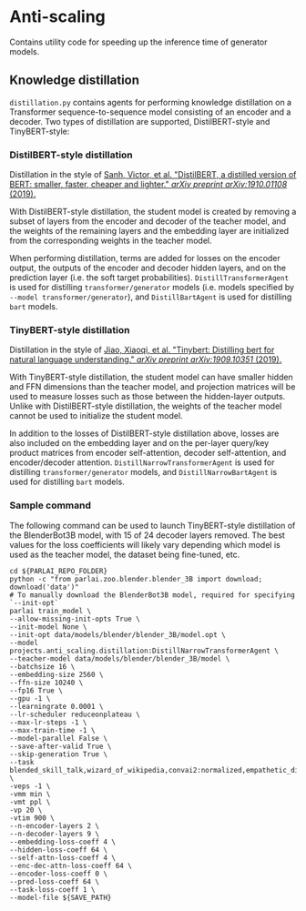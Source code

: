 # Anti-scaling

Contains utility code for speeding up the inference time of generator models.

## Knowledge distillation

`distillation.py` contains agents for performing knowledge distillation on a Transformer sequence-to-sequence model consisting of an encoder and a decoder. Two types of distillation are supported, DistilBERT-style and TinyBERT-style:

### DistilBERT-style distillation

Distillation in the style of [Sanh, Victor, et al. "DistilBERT, a distilled version of BERT: smaller, faster, cheaper and lighter." *arXiv preprint arXiv:1910.01108* (2019).](https://arxiv.org/abs/1910.01108)

With DistilBERT-style distillation, the student model is created by removing a subset of layers from the encoder and decoder of the teacher model, and the weights of the remaining layers and the embedding layer are initialized from the corresponding weights in the teacher model.

When performing distillation, terms are added for losses on the encoder output, the outputs of the encoder and decoder hidden layers, and on the prediction layer (i.e. the soft target probabilities). `DistillTransformerAgent` is used for distilling `transformer/generator` models (i.e. models specified by `--model transformer/generator`), and `DistillBartAgent` is used for distilling `bart` models.

### TinyBERT-style distillation

Distillation in the style of [Jiao, Xiaoqi, et al. "Tinybert: Distilling bert for natural language understanding." *arXiv preprint arXiv:1909.10351* (2019).](https://arxiv.org/abs/1909.10351)

With TinyBERT-style distillation, the student model can have smaller hidden and FFN dimensions than the teacher model, and projection matrices will be used to measure losses such as those between the hidden-layer outputs. Unlike with DistilBERT-style distillation, the weights of the teacher model cannot be used to initialize the student model. 

In addition to the losses of DistilBERT-style distillation above, losses are also included on the embedding layer and on the per-layer query/key product matrices from encoder self-attention, decoder self-attention, and encoder/decoder attention. `DistillNarrowTransformerAgent` is used for distilling `transformer/generator` models, and `DistillNarrowBartAgent` is used for distilling `bart` models.

### Sample command

The following command can be used to launch TinyBERT-style distillation of the BlenderBot3B model, with 15 of 24 decoder layers removed. The best values for the loss coefficients will likely vary depending which model is used as the teacher model, the dataset being fine-tuned, etc.

```
cd ${PARLAI_REPO_FOLDER}
python -c "from parlai.zoo.blender.blender_3B import download; download('data')"
# To manually download the BlenderBot3B model, required for specifying `--init-opt`
parlai train_model \
--allow-missing-init-opts True \
--init-model None \
--init-opt data/models/blender/blender_3B/model.opt \
--model projects.anti_scaling.distillation:DistillNarrowTransformerAgent \
--teacher-model data/models/blender/blender_3B/model \
--batchsize 16 \
--embedding-size 2560 \
--ffn-size 10240 \
--fp16 True \
--gpu -1 \
--learningrate 0.0001 \
--lr-scheduler reduceonplateau \
--max-lr-steps -1 \
--max-train-time -1 \
--model-parallel False \
--save-after-valid True \
--skip-generation True \
--task blended_skill_talk,wizard_of_wikipedia,convai2:normalized,empathetic_dialogues \
-veps -1 \
-vmm min \
-vmt ppl \
-vp 20 \
-vtim 900 \
--n-encoder-layers 2 \
--n-decoder-layers 9 \
--embedding-loss-coeff 4 \
--hidden-loss-coeff 64 \
--self-attn-loss-coeff 4 \
--enc-dec-attn-loss-coeff 64 \
--encoder-loss-coeff 0 \
--pred-loss-coeff 64 \
--task-loss-coeff 1 \
--model-file ${SAVE_PATH}
```
